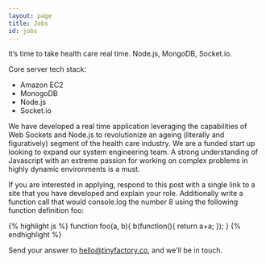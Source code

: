 ```yaml
---
layout: page
title: Jobs
id: jobs
---
```


It’s time to take health care real time. Node.js, MongoDB, Socket.io.

Core server tech stack:
- Amazon EC2
- MonogoDB
- Node.js
- Socket.io

We have developed a real time application leveraging the capabilities of Web Sockets and Node.js to revolutionize an ageing (literally and figuratively) segment of the health care industry.  We are a funded start up looking to expand our system engineering team.  A strong understanding of Javascript with an extreme passion for working on complex problems in highly dynamic environments is a must.

If you are interested in applying, respond to this post with a single link to a site that you have developed and explain your role.  Additionally write a function call that would console.log the number 8 using the following function definition foo:

{% highlight js %}
function foo(a, b){
	b(function(){
		return a+a;
	});
}
{% endhighlight %}

Send your answer to [hello@tinyfactory.co](mailto:hello@tinyfactory.co), and we'll be in touch.